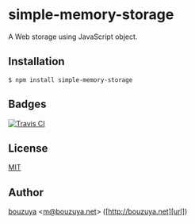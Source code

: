# simple-memory-storage

A Web storage using JavaScript object.

## Installation

```
$ npm install simple-memory-storage
```

## Badges

[![Travis CI][travis-ci-badge]][travis-ci]

[travis-ci-badge]: https://img.shields.io/travis/bouzuya/simple-memory-storage.svg
[travis-ci]: https://travis-ci.org/bouzuya/simple-memory-storage

## License

[MIT](LICENSE)

## Author

[bouzuya][user] &lt;[m@bouzuya.net][email]&gt; ([http://bouzuya.net][url])

[user]: https://github.com/bouzuya
[email]: mailto:m@bouzuya.net
[url]: http://bouzuya.net
